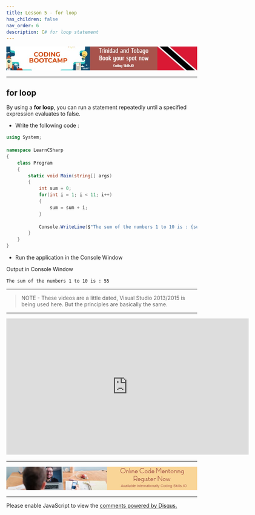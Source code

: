 ```yaml
---
title: Lesson 5 - for loop
has_children: false
nav_order: 6
description: C# for loop statement
---
```


[![ad](../img/bootcamp.jpg)](https://rclapp.com/bootcamp.html)

****

## for loop

By using a **for loop**, you can run a statement repeatedly until a specified expression evaluates to false. 

- Write the following code :

```csharp
using System;

namespace LearnCSharp
{
    class Program
    {
        static void Main(string[] args)
        { 
            int sum = 0;
            for(int i = 1; i < 11; i++)
            {
                sum = sum + i;
            }

            Console.WriteLine($"The sum of the numbers 1 to 10 is : {sum}");
        }
    }
}
```

- Run the application in the Console Window

Output in Console Window
```
The sum of the numbers 1 to 10 is : 55
```

****

> NOTE - These videos are a little dated, Visual Studio 2013/2015 is being used here. But the principles are basically the same.

*****

<iframe src="https://channel9.msdn.com/Series/CSharp-Fundamentals-for-Absolute-Beginners/for-Iteration-Statement/player?format=html5" width="640" height="360" allowFullScreen frameBorder="0" title="for Iteration Statement - Microsoft Channel 9 Video"></iframe>

****

[![ad](../img/online-mentoring.jpg)](https://rclapp.com/mentors.html)

****

<div id="disqus_thread"></div>
<script>
var disqus_config = function () {
this.page.url = 'https://csharpfoundation.tutorial.rclapp.com/lessons/lesson5.html';
this.page.identifier = 'f02-05'; 
};
(function() { 
var d = document, s = d.createElement('script');
s.src = 'https://.csharpfundation.tutorial.rclapp.com/embed.js';
s.setAttribute('data-timestamp', +new Date());
(d.head || d.body).appendChild(s);
})();
</script>
<noscript>Please enable JavaScript to view the <a href="https://disqus.com/?ref_noscript">comments powered by Disqus.</a></noscript>